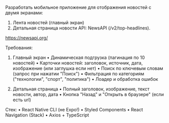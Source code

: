 Разработать мобильное приложение для отображения новостей с двумя экранами:

1.  Лента новостей (главный экран)
2.  Детальная страница новости
    API: NewsAPI (/v2/top-headlines).

https://newsapi.org/

Требования:

1. Главный экран
   • Динамическая подгрузка (пагинация по 10 новостей)
   • Карточки новостей: заголовок, источник, дата, изображение (или заглушка если нет)
   • Поиск по ключевым словам (запрос при нажатии "Поиск")
   • Фильтрация по категориям ("технологии", "спорт", "политика")
   • Лоадер и обработка ошибок

2. Детальная страница
   • Полный заголовок, изображение, текст новости, автор, дата
   • Кнопка "Назад" и "Открыть в браузере" (если есть url)

Стек:
• React Native CLI (не Expo!)
• Styled Components
• React Navigation (Stack)
• Axios + TypeScript
